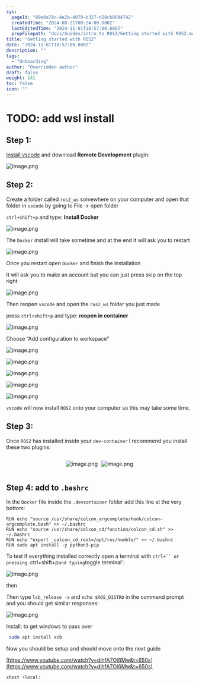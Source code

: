```yaml
---
sys:
  pageId: "89e0a78c-4e2b-4070-b327-d28cb0694742"
  createdTime: "2024-08-21T00:24:00.000Z"
  lastEditedTime: "2024-11-01T18:57:00.000Z"
  propFilepath: "docs/Guides/intro_to_ROS2/Getting started with ROS2.md"
title: "Getting started with ROS2"
date: "2024-11-01T18:57:00.000Z"
description: ""
tags:
  - "Onboarding"
author: "Overridden author"
draft: false
weight: 141
toc: false
icon: ""
---
```


# TODO: add wsl install

## Step 1:

[Install vscode](https://code.visualstudio.com/download) and download **Remote Development** plugin:

![image.png](https://prod-files-secure.s3.us-west-2.amazonaws.com/d518164a-d88e-44d1-a4ee-3adb3bd8bce0/efb52993-1881-4a40-b95e-6f020334f022/image.png?X-Amz-Algorithm=AWS4-HMAC-SHA256&X-Amz-Content-Sha256=UNSIGNED-PAYLOAD&X-Amz-Credential=ASIAZI2LB46664V22ERJ%2F20250421%2Fus-west-2%2Fs3%2Faws4_request&X-Amz-Date=20250421T022629Z&X-Amz-Expires=3600&X-Amz-Security-Token=IQoJb3JpZ2luX2VjECYaCXVzLXdlc3QtMiJHMEUCIQDDb8bdHIgf55QflKS9pemH3U%2BcJVcB%2BvjoDYTWVhUxHAIgNF4Dg0RmyCerZWTOQ2p9cYCvWRmEH4g2KQS8prFq4oMqiAQIr%2F%2F%2F%2F%2F%2F%2F%2F%2F%2F%2FARAAGgw2Mzc0MjMxODM4MDUiDCclS969HLJQnyipBSrcA6lKxnfuCzaf1QQ8sL%2FglEmmZlPYFtKzbkBBGTY6y%2B%2BIsSFJYLE1ouIg4RBbCHxqB7z0uy8Rmtl2Of3s%2B8LQ0JUysZRcO0yCRz261WiZiQGlJVFG9Yhyo3xy60rKxT6Cs%2Bb1E%2FE2UYVZsT5GV6irNysvDqjW%2BEmFXp5D7uIDKCu0ky3b0z85actYj6w2ZQ2KF%2FlToNMPtjYHEN14YHP%2BvyV9XJYx8td2Ggy5QLEt2v0lvWFfDpKj0qKfyTYqWun9%2F8fBwqCNlJFjyuO0VtXiNj0ouZaloVye%2BP3amuFha3%2BPjWshPw3SkWyKFiVf7lyVlVvN%2BETwHnrIiG1p0m3zoJPrPRRmQvUHv2eqtQKSmKO4fLTv6aNPE5xZvmAQJDnV9ScssEMakAJQsEFR%2FK%2BZ2phi0M070jNMPAeEYQuNtBlYZLGYzaAFW3uLT24DIF3mwuPArFteEfjL5Ihv5dtircjyU89BG2ZvDaXTRYExBUQHXnEokwA4PUHXF24g4UfO%2FkZEdpB8s7CJTNJwX8roZQMi%2FkHNKKjHK36vI0l9D6Pv6uJpjr4R6qa1TwhIfzzVwVKaEzoBm5CXpKgtp4r%2FmrFrEziSLrWzftOSByW3TwRdmpYM6EBoYWJZ8%2BOFMLDalcAGOqUBZs%2BgCRp8qcLyo65Mmes7gIkyNzvHk1Gax9%2B%2B3LWh8Uaa63vSTdH9oEI6OMaoWtHMbDjR1yMleNHKebWXCYuCXLuN3JoROGf0A4jC8%2B1JZSeGqXICkSPiZgPbbTi%2BQ9fysXN1BBriYWQWGWIw3D%2FjUfltIfZ%2BBanIAoiScEKObNt5c6DAUxkh%2FQQ4tOA%2F%2BB5kfjSh4z2EbDBiiHxs2zzewkwLLUbG&X-Amz-Signature=65cf74b91ba1b4c3f3b420f3b1d65cc9aea02f5746f2b7f555c28cbb080996f6&X-Amz-SignedHeaders=host&x-id=GetObject)

## Step 2:

Create a folder called `ros2_ws` somewhere on your computer and open that folder in `vscode` by going to File → open folder 

`ctrl+shift+p` and type: **Install Docker**

![image.png](https://prod-files-secure.s3.us-west-2.amazonaws.com/d518164a-d88e-44d1-a4ee-3adb3bd8bce0/2269dc0e-1cd5-47ff-bceb-c04ad9b2eab0/image.png?X-Amz-Algorithm=AWS4-HMAC-SHA256&X-Amz-Content-Sha256=UNSIGNED-PAYLOAD&X-Amz-Credential=ASIAZI2LB46664V22ERJ%2F20250421%2Fus-west-2%2Fs3%2Faws4_request&X-Amz-Date=20250421T022629Z&X-Amz-Expires=3600&X-Amz-Security-Token=IQoJb3JpZ2luX2VjECYaCXVzLXdlc3QtMiJHMEUCIQDDb8bdHIgf55QflKS9pemH3U%2BcJVcB%2BvjoDYTWVhUxHAIgNF4Dg0RmyCerZWTOQ2p9cYCvWRmEH4g2KQS8prFq4oMqiAQIr%2F%2F%2F%2F%2F%2F%2F%2F%2F%2F%2FARAAGgw2Mzc0MjMxODM4MDUiDCclS969HLJQnyipBSrcA6lKxnfuCzaf1QQ8sL%2FglEmmZlPYFtKzbkBBGTY6y%2B%2BIsSFJYLE1ouIg4RBbCHxqB7z0uy8Rmtl2Of3s%2B8LQ0JUysZRcO0yCRz261WiZiQGlJVFG9Yhyo3xy60rKxT6Cs%2Bb1E%2FE2UYVZsT5GV6irNysvDqjW%2BEmFXp5D7uIDKCu0ky3b0z85actYj6w2ZQ2KF%2FlToNMPtjYHEN14YHP%2BvyV9XJYx8td2Ggy5QLEt2v0lvWFfDpKj0qKfyTYqWun9%2F8fBwqCNlJFjyuO0VtXiNj0ouZaloVye%2BP3amuFha3%2BPjWshPw3SkWyKFiVf7lyVlVvN%2BETwHnrIiG1p0m3zoJPrPRRmQvUHv2eqtQKSmKO4fLTv6aNPE5xZvmAQJDnV9ScssEMakAJQsEFR%2FK%2BZ2phi0M070jNMPAeEYQuNtBlYZLGYzaAFW3uLT24DIF3mwuPArFteEfjL5Ihv5dtircjyU89BG2ZvDaXTRYExBUQHXnEokwA4PUHXF24g4UfO%2FkZEdpB8s7CJTNJwX8roZQMi%2FkHNKKjHK36vI0l9D6Pv6uJpjr4R6qa1TwhIfzzVwVKaEzoBm5CXpKgtp4r%2FmrFrEziSLrWzftOSByW3TwRdmpYM6EBoYWJZ8%2BOFMLDalcAGOqUBZs%2BgCRp8qcLyo65Mmes7gIkyNzvHk1Gax9%2B%2B3LWh8Uaa63vSTdH9oEI6OMaoWtHMbDjR1yMleNHKebWXCYuCXLuN3JoROGf0A4jC8%2B1JZSeGqXICkSPiZgPbbTi%2BQ9fysXN1BBriYWQWGWIw3D%2FjUfltIfZ%2BBanIAoiScEKObNt5c6DAUxkh%2FQQ4tOA%2F%2BB5kfjSh4z2EbDBiiHxs2zzewkwLLUbG&X-Amz-Signature=2b9c3b361b196db140093f9f1f9cf541e7a1b8551e23b4c03ef90bf7a537c070&X-Amz-SignedHeaders=host&x-id=GetObject)

The `Docker` install will take sometime and at the end it will ask you to restart

![image.png](https://prod-files-secure.s3.us-west-2.amazonaws.com/d518164a-d88e-44d1-a4ee-3adb3bd8bce0/ed233f78-be33-4b1f-b89c-9c346c0e961e/image.png?X-Amz-Algorithm=AWS4-HMAC-SHA256&X-Amz-Content-Sha256=UNSIGNED-PAYLOAD&X-Amz-Credential=ASIAZI2LB46664V22ERJ%2F20250421%2Fus-west-2%2Fs3%2Faws4_request&X-Amz-Date=20250421T022629Z&X-Amz-Expires=3600&X-Amz-Security-Token=IQoJb3JpZ2luX2VjECYaCXVzLXdlc3QtMiJHMEUCIQDDb8bdHIgf55QflKS9pemH3U%2BcJVcB%2BvjoDYTWVhUxHAIgNF4Dg0RmyCerZWTOQ2p9cYCvWRmEH4g2KQS8prFq4oMqiAQIr%2F%2F%2F%2F%2F%2F%2F%2F%2F%2F%2FARAAGgw2Mzc0MjMxODM4MDUiDCclS969HLJQnyipBSrcA6lKxnfuCzaf1QQ8sL%2FglEmmZlPYFtKzbkBBGTY6y%2B%2BIsSFJYLE1ouIg4RBbCHxqB7z0uy8Rmtl2Of3s%2B8LQ0JUysZRcO0yCRz261WiZiQGlJVFG9Yhyo3xy60rKxT6Cs%2Bb1E%2FE2UYVZsT5GV6irNysvDqjW%2BEmFXp5D7uIDKCu0ky3b0z85actYj6w2ZQ2KF%2FlToNMPtjYHEN14YHP%2BvyV9XJYx8td2Ggy5QLEt2v0lvWFfDpKj0qKfyTYqWun9%2F8fBwqCNlJFjyuO0VtXiNj0ouZaloVye%2BP3amuFha3%2BPjWshPw3SkWyKFiVf7lyVlVvN%2BETwHnrIiG1p0m3zoJPrPRRmQvUHv2eqtQKSmKO4fLTv6aNPE5xZvmAQJDnV9ScssEMakAJQsEFR%2FK%2BZ2phi0M070jNMPAeEYQuNtBlYZLGYzaAFW3uLT24DIF3mwuPArFteEfjL5Ihv5dtircjyU89BG2ZvDaXTRYExBUQHXnEokwA4PUHXF24g4UfO%2FkZEdpB8s7CJTNJwX8roZQMi%2FkHNKKjHK36vI0l9D6Pv6uJpjr4R6qa1TwhIfzzVwVKaEzoBm5CXpKgtp4r%2FmrFrEziSLrWzftOSByW3TwRdmpYM6EBoYWJZ8%2BOFMLDalcAGOqUBZs%2BgCRp8qcLyo65Mmes7gIkyNzvHk1Gax9%2B%2B3LWh8Uaa63vSTdH9oEI6OMaoWtHMbDjR1yMleNHKebWXCYuCXLuN3JoROGf0A4jC8%2B1JZSeGqXICkSPiZgPbbTi%2BQ9fysXN1BBriYWQWGWIw3D%2FjUfltIfZ%2BBanIAoiScEKObNt5c6DAUxkh%2FQQ4tOA%2F%2BB5kfjSh4z2EbDBiiHxs2zzewkwLLUbG&X-Amz-Signature=996d38eedd10b839770b20dc8979bcf240fea18e70ff9b23229e157d144453a8&X-Amz-SignedHeaders=host&x-id=GetObject)

Once you restart open `Docker` and finish the installation

It will ask you to make an account but you can just press skip on the top right

![image.png](https://prod-files-secure.s3.us-west-2.amazonaws.com/d518164a-d88e-44d1-a4ee-3adb3bd8bce0/21010ad9-1659-4fd9-9f59-9932a09b2a3d/image.png?X-Amz-Algorithm=AWS4-HMAC-SHA256&X-Amz-Content-Sha256=UNSIGNED-PAYLOAD&X-Amz-Credential=ASIAZI2LB46664V22ERJ%2F20250421%2Fus-west-2%2Fs3%2Faws4_request&X-Amz-Date=20250421T022629Z&X-Amz-Expires=3600&X-Amz-Security-Token=IQoJb3JpZ2luX2VjECYaCXVzLXdlc3QtMiJHMEUCIQDDb8bdHIgf55QflKS9pemH3U%2BcJVcB%2BvjoDYTWVhUxHAIgNF4Dg0RmyCerZWTOQ2p9cYCvWRmEH4g2KQS8prFq4oMqiAQIr%2F%2F%2F%2F%2F%2F%2F%2F%2F%2F%2FARAAGgw2Mzc0MjMxODM4MDUiDCclS969HLJQnyipBSrcA6lKxnfuCzaf1QQ8sL%2FglEmmZlPYFtKzbkBBGTY6y%2B%2BIsSFJYLE1ouIg4RBbCHxqB7z0uy8Rmtl2Of3s%2B8LQ0JUysZRcO0yCRz261WiZiQGlJVFG9Yhyo3xy60rKxT6Cs%2Bb1E%2FE2UYVZsT5GV6irNysvDqjW%2BEmFXp5D7uIDKCu0ky3b0z85actYj6w2ZQ2KF%2FlToNMPtjYHEN14YHP%2BvyV9XJYx8td2Ggy5QLEt2v0lvWFfDpKj0qKfyTYqWun9%2F8fBwqCNlJFjyuO0VtXiNj0ouZaloVye%2BP3amuFha3%2BPjWshPw3SkWyKFiVf7lyVlVvN%2BETwHnrIiG1p0m3zoJPrPRRmQvUHv2eqtQKSmKO4fLTv6aNPE5xZvmAQJDnV9ScssEMakAJQsEFR%2FK%2BZ2phi0M070jNMPAeEYQuNtBlYZLGYzaAFW3uLT24DIF3mwuPArFteEfjL5Ihv5dtircjyU89BG2ZvDaXTRYExBUQHXnEokwA4PUHXF24g4UfO%2FkZEdpB8s7CJTNJwX8roZQMi%2FkHNKKjHK36vI0l9D6Pv6uJpjr4R6qa1TwhIfzzVwVKaEzoBm5CXpKgtp4r%2FmrFrEziSLrWzftOSByW3TwRdmpYM6EBoYWJZ8%2BOFMLDalcAGOqUBZs%2BgCRp8qcLyo65Mmes7gIkyNzvHk1Gax9%2B%2B3LWh8Uaa63vSTdH9oEI6OMaoWtHMbDjR1yMleNHKebWXCYuCXLuN3JoROGf0A4jC8%2B1JZSeGqXICkSPiZgPbbTi%2BQ9fysXN1BBriYWQWGWIw3D%2FjUfltIfZ%2BBanIAoiScEKObNt5c6DAUxkh%2FQQ4tOA%2F%2BB5kfjSh4z2EbDBiiHxs2zzewkwLLUbG&X-Amz-Signature=2d91875315ee24c80c177aa7b06065e683f30fe8fcdca91c0c60dd769bc492b2&X-Amz-SignedHeaders=host&x-id=GetObject)

Then reopen `vscode` and open the `ros2_ws` folder you just made

press `ctrl+shift+p` and type: **reopen in container**

![image.png](https://prod-files-secure.s3.us-west-2.amazonaws.com/d518164a-d88e-44d1-a4ee-3adb3bd8bce0/4e93b8c2-41ad-488c-8095-c74205196118/image.png?X-Amz-Algorithm=AWS4-HMAC-SHA256&X-Amz-Content-Sha256=UNSIGNED-PAYLOAD&X-Amz-Credential=ASIAZI2LB46664V22ERJ%2F20250421%2Fus-west-2%2Fs3%2Faws4_request&X-Amz-Date=20250421T022629Z&X-Amz-Expires=3600&X-Amz-Security-Token=IQoJb3JpZ2luX2VjECYaCXVzLXdlc3QtMiJHMEUCIQDDb8bdHIgf55QflKS9pemH3U%2BcJVcB%2BvjoDYTWVhUxHAIgNF4Dg0RmyCerZWTOQ2p9cYCvWRmEH4g2KQS8prFq4oMqiAQIr%2F%2F%2F%2F%2F%2F%2F%2F%2F%2F%2FARAAGgw2Mzc0MjMxODM4MDUiDCclS969HLJQnyipBSrcA6lKxnfuCzaf1QQ8sL%2FglEmmZlPYFtKzbkBBGTY6y%2B%2BIsSFJYLE1ouIg4RBbCHxqB7z0uy8Rmtl2Of3s%2B8LQ0JUysZRcO0yCRz261WiZiQGlJVFG9Yhyo3xy60rKxT6Cs%2Bb1E%2FE2UYVZsT5GV6irNysvDqjW%2BEmFXp5D7uIDKCu0ky3b0z85actYj6w2ZQ2KF%2FlToNMPtjYHEN14YHP%2BvyV9XJYx8td2Ggy5QLEt2v0lvWFfDpKj0qKfyTYqWun9%2F8fBwqCNlJFjyuO0VtXiNj0ouZaloVye%2BP3amuFha3%2BPjWshPw3SkWyKFiVf7lyVlVvN%2BETwHnrIiG1p0m3zoJPrPRRmQvUHv2eqtQKSmKO4fLTv6aNPE5xZvmAQJDnV9ScssEMakAJQsEFR%2FK%2BZ2phi0M070jNMPAeEYQuNtBlYZLGYzaAFW3uLT24DIF3mwuPArFteEfjL5Ihv5dtircjyU89BG2ZvDaXTRYExBUQHXnEokwA4PUHXF24g4UfO%2FkZEdpB8s7CJTNJwX8roZQMi%2FkHNKKjHK36vI0l9D6Pv6uJpjr4R6qa1TwhIfzzVwVKaEzoBm5CXpKgtp4r%2FmrFrEziSLrWzftOSByW3TwRdmpYM6EBoYWJZ8%2BOFMLDalcAGOqUBZs%2BgCRp8qcLyo65Mmes7gIkyNzvHk1Gax9%2B%2B3LWh8Uaa63vSTdH9oEI6OMaoWtHMbDjR1yMleNHKebWXCYuCXLuN3JoROGf0A4jC8%2B1JZSeGqXICkSPiZgPbbTi%2BQ9fysXN1BBriYWQWGWIw3D%2FjUfltIfZ%2BBanIAoiScEKObNt5c6DAUxkh%2FQQ4tOA%2F%2BB5kfjSh4z2EbDBiiHxs2zzewkwLLUbG&X-Amz-Signature=0632009e6e85c89587eb622671af311109ee2fd1f41309c229f4c915c1cefe89&X-Amz-SignedHeaders=host&x-id=GetObject)

Choose “Add configuration to workspace”

![image.png](https://prod-files-secure.s3.us-west-2.amazonaws.com/d518164a-d88e-44d1-a4ee-3adb3bd8bce0/9560b282-5060-4989-ba37-97e7b2c22476/image.png?X-Amz-Algorithm=AWS4-HMAC-SHA256&X-Amz-Content-Sha256=UNSIGNED-PAYLOAD&X-Amz-Credential=ASIAZI2LB46664V22ERJ%2F20250421%2Fus-west-2%2Fs3%2Faws4_request&X-Amz-Date=20250421T022629Z&X-Amz-Expires=3600&X-Amz-Security-Token=IQoJb3JpZ2luX2VjECYaCXVzLXdlc3QtMiJHMEUCIQDDb8bdHIgf55QflKS9pemH3U%2BcJVcB%2BvjoDYTWVhUxHAIgNF4Dg0RmyCerZWTOQ2p9cYCvWRmEH4g2KQS8prFq4oMqiAQIr%2F%2F%2F%2F%2F%2F%2F%2F%2F%2F%2FARAAGgw2Mzc0MjMxODM4MDUiDCclS969HLJQnyipBSrcA6lKxnfuCzaf1QQ8sL%2FglEmmZlPYFtKzbkBBGTY6y%2B%2BIsSFJYLE1ouIg4RBbCHxqB7z0uy8Rmtl2Of3s%2B8LQ0JUysZRcO0yCRz261WiZiQGlJVFG9Yhyo3xy60rKxT6Cs%2Bb1E%2FE2UYVZsT5GV6irNysvDqjW%2BEmFXp5D7uIDKCu0ky3b0z85actYj6w2ZQ2KF%2FlToNMPtjYHEN14YHP%2BvyV9XJYx8td2Ggy5QLEt2v0lvWFfDpKj0qKfyTYqWun9%2F8fBwqCNlJFjyuO0VtXiNj0ouZaloVye%2BP3amuFha3%2BPjWshPw3SkWyKFiVf7lyVlVvN%2BETwHnrIiG1p0m3zoJPrPRRmQvUHv2eqtQKSmKO4fLTv6aNPE5xZvmAQJDnV9ScssEMakAJQsEFR%2FK%2BZ2phi0M070jNMPAeEYQuNtBlYZLGYzaAFW3uLT24DIF3mwuPArFteEfjL5Ihv5dtircjyU89BG2ZvDaXTRYExBUQHXnEokwA4PUHXF24g4UfO%2FkZEdpB8s7CJTNJwX8roZQMi%2FkHNKKjHK36vI0l9D6Pv6uJpjr4R6qa1TwhIfzzVwVKaEzoBm5CXpKgtp4r%2FmrFrEziSLrWzftOSByW3TwRdmpYM6EBoYWJZ8%2BOFMLDalcAGOqUBZs%2BgCRp8qcLyo65Mmes7gIkyNzvHk1Gax9%2B%2B3LWh8Uaa63vSTdH9oEI6OMaoWtHMbDjR1yMleNHKebWXCYuCXLuN3JoROGf0A4jC8%2B1JZSeGqXICkSPiZgPbbTi%2BQ9fysXN1BBriYWQWGWIw3D%2FjUfltIfZ%2BBanIAoiScEKObNt5c6DAUxkh%2FQQ4tOA%2F%2BB5kfjSh4z2EbDBiiHxs2zzewkwLLUbG&X-Amz-Signature=6c1ac4bf676d127a23b04b4c1b408d9f52cfde9f3870d78ac436ff62468e0358&X-Amz-SignedHeaders=host&x-id=GetObject)

![image.png](https://prod-files-secure.s3.us-west-2.amazonaws.com/d518164a-d88e-44d1-a4ee-3adb3bd8bce0/2ee63f81-886b-48e8-a553-dc6e5eac99e4/image.png?X-Amz-Algorithm=AWS4-HMAC-SHA256&X-Amz-Content-Sha256=UNSIGNED-PAYLOAD&X-Amz-Credential=ASIAZI2LB46664V22ERJ%2F20250421%2Fus-west-2%2Fs3%2Faws4_request&X-Amz-Date=20250421T022629Z&X-Amz-Expires=3600&X-Amz-Security-Token=IQoJb3JpZ2luX2VjECYaCXVzLXdlc3QtMiJHMEUCIQDDb8bdHIgf55QflKS9pemH3U%2BcJVcB%2BvjoDYTWVhUxHAIgNF4Dg0RmyCerZWTOQ2p9cYCvWRmEH4g2KQS8prFq4oMqiAQIr%2F%2F%2F%2F%2F%2F%2F%2F%2F%2F%2FARAAGgw2Mzc0MjMxODM4MDUiDCclS969HLJQnyipBSrcA6lKxnfuCzaf1QQ8sL%2FglEmmZlPYFtKzbkBBGTY6y%2B%2BIsSFJYLE1ouIg4RBbCHxqB7z0uy8Rmtl2Of3s%2B8LQ0JUysZRcO0yCRz261WiZiQGlJVFG9Yhyo3xy60rKxT6Cs%2Bb1E%2FE2UYVZsT5GV6irNysvDqjW%2BEmFXp5D7uIDKCu0ky3b0z85actYj6w2ZQ2KF%2FlToNMPtjYHEN14YHP%2BvyV9XJYx8td2Ggy5QLEt2v0lvWFfDpKj0qKfyTYqWun9%2F8fBwqCNlJFjyuO0VtXiNj0ouZaloVye%2BP3amuFha3%2BPjWshPw3SkWyKFiVf7lyVlVvN%2BETwHnrIiG1p0m3zoJPrPRRmQvUHv2eqtQKSmKO4fLTv6aNPE5xZvmAQJDnV9ScssEMakAJQsEFR%2FK%2BZ2phi0M070jNMPAeEYQuNtBlYZLGYzaAFW3uLT24DIF3mwuPArFteEfjL5Ihv5dtircjyU89BG2ZvDaXTRYExBUQHXnEokwA4PUHXF24g4UfO%2FkZEdpB8s7CJTNJwX8roZQMi%2FkHNKKjHK36vI0l9D6Pv6uJpjr4R6qa1TwhIfzzVwVKaEzoBm5CXpKgtp4r%2FmrFrEziSLrWzftOSByW3TwRdmpYM6EBoYWJZ8%2BOFMLDalcAGOqUBZs%2BgCRp8qcLyo65Mmes7gIkyNzvHk1Gax9%2B%2B3LWh8Uaa63vSTdH9oEI6OMaoWtHMbDjR1yMleNHKebWXCYuCXLuN3JoROGf0A4jC8%2B1JZSeGqXICkSPiZgPbbTi%2BQ9fysXN1BBriYWQWGWIw3D%2FjUfltIfZ%2BBanIAoiScEKObNt5c6DAUxkh%2FQQ4tOA%2F%2BB5kfjSh4z2EbDBiiHxs2zzewkwLLUbG&X-Amz-Signature=966807c26d50fc8f9c458c4178802bbef0a22e36545d16c7d36eb435f6374798&X-Amz-SignedHeaders=host&x-id=GetObject)

![image.png](https://prod-files-secure.s3.us-west-2.amazonaws.com/d518164a-d88e-44d1-a4ee-3adb3bd8bce0/ae1580b2-b048-407e-aed9-b584224a7a04/image.png?X-Amz-Algorithm=AWS4-HMAC-SHA256&X-Amz-Content-Sha256=UNSIGNED-PAYLOAD&X-Amz-Credential=ASIAZI2LB46664V22ERJ%2F20250421%2Fus-west-2%2Fs3%2Faws4_request&X-Amz-Date=20250421T022629Z&X-Amz-Expires=3600&X-Amz-Security-Token=IQoJb3JpZ2luX2VjECYaCXVzLXdlc3QtMiJHMEUCIQDDb8bdHIgf55QflKS9pemH3U%2BcJVcB%2BvjoDYTWVhUxHAIgNF4Dg0RmyCerZWTOQ2p9cYCvWRmEH4g2KQS8prFq4oMqiAQIr%2F%2F%2F%2F%2F%2F%2F%2F%2F%2F%2FARAAGgw2Mzc0MjMxODM4MDUiDCclS969HLJQnyipBSrcA6lKxnfuCzaf1QQ8sL%2FglEmmZlPYFtKzbkBBGTY6y%2B%2BIsSFJYLE1ouIg4RBbCHxqB7z0uy8Rmtl2Of3s%2B8LQ0JUysZRcO0yCRz261WiZiQGlJVFG9Yhyo3xy60rKxT6Cs%2Bb1E%2FE2UYVZsT5GV6irNysvDqjW%2BEmFXp5D7uIDKCu0ky3b0z85actYj6w2ZQ2KF%2FlToNMPtjYHEN14YHP%2BvyV9XJYx8td2Ggy5QLEt2v0lvWFfDpKj0qKfyTYqWun9%2F8fBwqCNlJFjyuO0VtXiNj0ouZaloVye%2BP3amuFha3%2BPjWshPw3SkWyKFiVf7lyVlVvN%2BETwHnrIiG1p0m3zoJPrPRRmQvUHv2eqtQKSmKO4fLTv6aNPE5xZvmAQJDnV9ScssEMakAJQsEFR%2FK%2BZ2phi0M070jNMPAeEYQuNtBlYZLGYzaAFW3uLT24DIF3mwuPArFteEfjL5Ihv5dtircjyU89BG2ZvDaXTRYExBUQHXnEokwA4PUHXF24g4UfO%2FkZEdpB8s7CJTNJwX8roZQMi%2FkHNKKjHK36vI0l9D6Pv6uJpjr4R6qa1TwhIfzzVwVKaEzoBm5CXpKgtp4r%2FmrFrEziSLrWzftOSByW3TwRdmpYM6EBoYWJZ8%2BOFMLDalcAGOqUBZs%2BgCRp8qcLyo65Mmes7gIkyNzvHk1Gax9%2B%2B3LWh8Uaa63vSTdH9oEI6OMaoWtHMbDjR1yMleNHKebWXCYuCXLuN3JoROGf0A4jC8%2B1JZSeGqXICkSPiZgPbbTi%2BQ9fysXN1BBriYWQWGWIw3D%2FjUfltIfZ%2BBanIAoiScEKObNt5c6DAUxkh%2FQQ4tOA%2F%2BB5kfjSh4z2EbDBiiHxs2zzewkwLLUbG&X-Amz-Signature=0eca38f966d9fb201919d1debfb9329b1e21dc95e9a95ca8d5b56f8868789628&X-Amz-SignedHeaders=host&x-id=GetObject)

![image.png](https://prod-files-secure.s3.us-west-2.amazonaws.com/d518164a-d88e-44d1-a4ee-3adb3bd8bce0/53255b28-f75e-430f-b9e3-c0ac8577e42b/image.png?X-Amz-Algorithm=AWS4-HMAC-SHA256&X-Amz-Content-Sha256=UNSIGNED-PAYLOAD&X-Amz-Credential=ASIAZI2LB46664V22ERJ%2F20250421%2Fus-west-2%2Fs3%2Faws4_request&X-Amz-Date=20250421T022629Z&X-Amz-Expires=3600&X-Amz-Security-Token=IQoJb3JpZ2luX2VjECYaCXVzLXdlc3QtMiJHMEUCIQDDb8bdHIgf55QflKS9pemH3U%2BcJVcB%2BvjoDYTWVhUxHAIgNF4Dg0RmyCerZWTOQ2p9cYCvWRmEH4g2KQS8prFq4oMqiAQIr%2F%2F%2F%2F%2F%2F%2F%2F%2F%2F%2FARAAGgw2Mzc0MjMxODM4MDUiDCclS969HLJQnyipBSrcA6lKxnfuCzaf1QQ8sL%2FglEmmZlPYFtKzbkBBGTY6y%2B%2BIsSFJYLE1ouIg4RBbCHxqB7z0uy8Rmtl2Of3s%2B8LQ0JUysZRcO0yCRz261WiZiQGlJVFG9Yhyo3xy60rKxT6Cs%2Bb1E%2FE2UYVZsT5GV6irNysvDqjW%2BEmFXp5D7uIDKCu0ky3b0z85actYj6w2ZQ2KF%2FlToNMPtjYHEN14YHP%2BvyV9XJYx8td2Ggy5QLEt2v0lvWFfDpKj0qKfyTYqWun9%2F8fBwqCNlJFjyuO0VtXiNj0ouZaloVye%2BP3amuFha3%2BPjWshPw3SkWyKFiVf7lyVlVvN%2BETwHnrIiG1p0m3zoJPrPRRmQvUHv2eqtQKSmKO4fLTv6aNPE5xZvmAQJDnV9ScssEMakAJQsEFR%2FK%2BZ2phi0M070jNMPAeEYQuNtBlYZLGYzaAFW3uLT24DIF3mwuPArFteEfjL5Ihv5dtircjyU89BG2ZvDaXTRYExBUQHXnEokwA4PUHXF24g4UfO%2FkZEdpB8s7CJTNJwX8roZQMi%2FkHNKKjHK36vI0l9D6Pv6uJpjr4R6qa1TwhIfzzVwVKaEzoBm5CXpKgtp4r%2FmrFrEziSLrWzftOSByW3TwRdmpYM6EBoYWJZ8%2BOFMLDalcAGOqUBZs%2BgCRp8qcLyo65Mmes7gIkyNzvHk1Gax9%2B%2B3LWh8Uaa63vSTdH9oEI6OMaoWtHMbDjR1yMleNHKebWXCYuCXLuN3JoROGf0A4jC8%2B1JZSeGqXICkSPiZgPbbTi%2BQ9fysXN1BBriYWQWGWIw3D%2FjUfltIfZ%2BBanIAoiScEKObNt5c6DAUxkh%2FQQ4tOA%2F%2BB5kfjSh4z2EbDBiiHxs2zzewkwLLUbG&X-Amz-Signature=c3c24d8fd6d6787b31766a657857dfeffe9d29d756e6616124c9a458de651e99&X-Amz-SignedHeaders=host&x-id=GetObject)

![image.png](https://prod-files-secure.s3.us-west-2.amazonaws.com/d518164a-d88e-44d1-a4ee-3adb3bd8bce0/7c562767-5af9-4ffb-97d1-327bcdf4ee00/image.png?X-Amz-Algorithm=AWS4-HMAC-SHA256&X-Amz-Content-Sha256=UNSIGNED-PAYLOAD&X-Amz-Credential=ASIAZI2LB46664V22ERJ%2F20250421%2Fus-west-2%2Fs3%2Faws4_request&X-Amz-Date=20250421T022629Z&X-Amz-Expires=3600&X-Amz-Security-Token=IQoJb3JpZ2luX2VjECYaCXVzLXdlc3QtMiJHMEUCIQDDb8bdHIgf55QflKS9pemH3U%2BcJVcB%2BvjoDYTWVhUxHAIgNF4Dg0RmyCerZWTOQ2p9cYCvWRmEH4g2KQS8prFq4oMqiAQIr%2F%2F%2F%2F%2F%2F%2F%2F%2F%2F%2FARAAGgw2Mzc0MjMxODM4MDUiDCclS969HLJQnyipBSrcA6lKxnfuCzaf1QQ8sL%2FglEmmZlPYFtKzbkBBGTY6y%2B%2BIsSFJYLE1ouIg4RBbCHxqB7z0uy8Rmtl2Of3s%2B8LQ0JUysZRcO0yCRz261WiZiQGlJVFG9Yhyo3xy60rKxT6Cs%2Bb1E%2FE2UYVZsT5GV6irNysvDqjW%2BEmFXp5D7uIDKCu0ky3b0z85actYj6w2ZQ2KF%2FlToNMPtjYHEN14YHP%2BvyV9XJYx8td2Ggy5QLEt2v0lvWFfDpKj0qKfyTYqWun9%2F8fBwqCNlJFjyuO0VtXiNj0ouZaloVye%2BP3amuFha3%2BPjWshPw3SkWyKFiVf7lyVlVvN%2BETwHnrIiG1p0m3zoJPrPRRmQvUHv2eqtQKSmKO4fLTv6aNPE5xZvmAQJDnV9ScssEMakAJQsEFR%2FK%2BZ2phi0M070jNMPAeEYQuNtBlYZLGYzaAFW3uLT24DIF3mwuPArFteEfjL5Ihv5dtircjyU89BG2ZvDaXTRYExBUQHXnEokwA4PUHXF24g4UfO%2FkZEdpB8s7CJTNJwX8roZQMi%2FkHNKKjHK36vI0l9D6Pv6uJpjr4R6qa1TwhIfzzVwVKaEzoBm5CXpKgtp4r%2FmrFrEziSLrWzftOSByW3TwRdmpYM6EBoYWJZ8%2BOFMLDalcAGOqUBZs%2BgCRp8qcLyo65Mmes7gIkyNzvHk1Gax9%2B%2B3LWh8Uaa63vSTdH9oEI6OMaoWtHMbDjR1yMleNHKebWXCYuCXLuN3JoROGf0A4jC8%2B1JZSeGqXICkSPiZgPbbTi%2BQ9fysXN1BBriYWQWGWIw3D%2FjUfltIfZ%2BBanIAoiScEKObNt5c6DAUxkh%2FQQ4tOA%2F%2BB5kfjSh4z2EbDBiiHxs2zzewkwLLUbG&X-Amz-Signature=7b4b1c5ac9246cfdc7778d04c3ca0d9ef1004298146d9e3d0bc11171e98f0046&X-Amz-SignedHeaders=host&x-id=GetObject)

`vscode` will now install `ROS2` onto your computer so this may take some time.

## Step 3:

Once `ROS2` has installed inside your `dev-container` I recommend you install these two plugins:

<div style="display: flex;flex-direction: row; column-gap:10px; max-width: 630px;justify-content: center;">
<div>

![image.png](https://prod-files-secure.s3.us-west-2.amazonaws.com/d518164a-d88e-44d1-a4ee-3adb3bd8bce0/3fc3d550-5a54-4ba1-ba6b-faa01cdb7369/image.png?X-Amz-Algorithm=AWS4-HMAC-SHA256&X-Amz-Content-Sha256=UNSIGNED-PAYLOAD&X-Amz-Credential=ASIAZI2LB466Q4EYW3DU%2F20250421%2Fus-west-2%2Fs3%2Faws4_request&X-Amz-Date=20250421T022632Z&X-Amz-Expires=3600&X-Amz-Security-Token=IQoJb3JpZ2luX2VjECYaCXVzLXdlc3QtMiJIMEYCIQCfCbWnGAiS0IYxvm8f2AKnBJPwsUt8%2FBftaijn2EOikgIhAJJ2v0LIlf9O5rKAIr4%2Bpg7IcxoqacNwKs18tB6gwNpNKogECK%2F%2F%2F%2F%2F%2F%2F%2F%2F%2F%2FwEQABoMNjM3NDIzMTgzODA1IgwqttdmAsmA09xaiHUq3AM0iZUlkDuQtLtX%2FcbudPdRY9PHH5acgj5C71t5KXREK%2BcHeciwQLWBi%2BLB%2Bne%2BI8YSwHiGpOThwCf0Ujk2WTdtYtHNPf7ld0HMZRLd6yR%2Fnn2kIhl16H885TP4D9vLLNMZQCE5XzZRcubtHhXpMe2zgy7h1laKGlQ3w6wRP9EIphLYstr3gM3euOI0YzENJTXK26bONry%2FzUpNKFfxBXpcubANhWkADZFMiiRSmrZfxi90UPbr5P7yfxcbWeIwQOG4bH2l1jb0gcfuV7%2Fdg%2BfI6T0UqZOQ3OzW61R6kduVcxdFpMFIPnUL6%2BM6Twvao%2FI7boN2om1oeAGA1GpampbYEFSD0fEysbl6llfdQE1SwGC7PkKNFXcm0hjiOg%2Fo2yGDR%2BJytp673sYQu10EN0rImbjGi2pf6HC0LygATfWkXDdvki57VM%2FmyhtAi%2B6XEKS9JxEXwYnxgTQpt%2BUteQQZoiA7hnFP9m%2B3vluFMH7ouMdbDu1GoyeIOsMj9amuPfLiVgSwcHcHHQQcPH1y1u%2F7KYu0vV2MRGSQ6DpRucNbF35HjqyYGTx9oVb3dRyIFvqmNf1%2FTQfLQy9LpQQnZQfhZEF5S9rvXicnaeNDzLKfL5WNdW3a8FKsQk9mpjC425XABjqkAbycDt8VtXwKg8EQyvb96yi7NRiWqNCLpWsg3iUhzQjFdhz5Ja3m5PO1I2xwN%2FsHjo58LL6zBBcndu8iZWYahh1Pn24qkskAKPA1fnBtd%2BCGyuNrM%2F8HgraGllMvfx0zSmzhOKnv1luRch0Q5hsK57mf911zmLNJIwFDkGMuDT6C25Nk6H6xSiOsXoli1KRqhIxWXxWF5c6Act05G7QbbikBTcrk&X-Amz-Signature=b28d3d37f1a4957dd2414a6aee2b5a68cb20083c9d3ddde5441e7bda333654a0&X-Amz-SignedHeaders=host&x-id=GetObject)

</div>
<div>

![image.png](https://prod-files-secure.s3.us-west-2.amazonaws.com/d518164a-d88e-44d1-a4ee-3adb3bd8bce0/d994cc66-13c2-4093-a5a3-f84cf4601a82/image.png?X-Amz-Algorithm=AWS4-HMAC-SHA256&X-Amz-Content-Sha256=UNSIGNED-PAYLOAD&X-Amz-Credential=ASIAZI2LB466SXL7TAAP%2F20250421%2Fus-west-2%2Fs3%2Faws4_request&X-Amz-Date=20250421T022633Z&X-Amz-Expires=3600&X-Amz-Security-Token=IQoJb3JpZ2luX2VjECYaCXVzLXdlc3QtMiJIMEYCIQDwXGKnLicoPRD2nd%2BBtWqcGL4U4kcn9FegPgIN3aVflwIhAL811wudQHVGQS602gj7JRF6aysb%2BkAghuYSSbO10EMqKogECK%2F%2F%2F%2F%2F%2F%2F%2F%2F%2F%2FwEQABoMNjM3NDIzMTgzODA1IgwCXCwA2zKPuH6CMdwq3AOvYJf7dSx1r7Ypnp%2BrRmqW2iikDF%2F8ghEdB%2BSuXGGwt9w%2FATgd2Q5UKeD61SQyqHD3EpJxC5CvmwMP1mkIZ94UdaiF55ixY%2F7sVXkNghr6K4bjZqt50b%2Ff8zVBsZt0NU5ty7d9lN9JlTjP%2B%2FfbgokNMwSFj8S4stuy%2BBfgof9sVSiVsCIdtrWQu0sUDMpNlJ%2BfMQ8kLOpeCvXtolDFADPZ6S8QP8UyHpDdRChsAlIYMIJNvobELNvjs7YjMbD%2Fm0juN7V%2FieYOZgwVwZYq1X776qtZKYwKPcAdGItkMcU0Xc8KD1pXC1xXSTv8gh%2BreCEbeLOZHD7fUBDpZQzy9HpPgQi%2FVRVigfBXofUbDe2O8ScyNXaakjioKnHnzxqVVodc2mX7vI9zoIgL0RRxr3YyVQ9qp6rmsn2atNEV3oVAEUbRP8BacZixHaNEt4SJvJ2CZADkfUNzgZ1vQkKI8QioqJrw9%2FnyWErurMzW8ypO%2FkQgX8hUGsRyS3%2Bpuy1AfNYurE4RkeKISav4qZGtdxf%2BuNHDSokPS50X%2Fj%2BlSlilMrWRgdKxvOlKV4QopSi3LvV0hn8yHCV%2FC%2FcsG2Jt%2Bubd9p8xG8Ph9cbCpBTKPdY25kmvN5dbdFvsRoZ6hzCw25XABjqkAaD5JvH3SWrHPuq50mymptQPtFRgFsBivE1cOmy%2FujhxeKvUPDaEwsqlzX3wb5Pg2zvWRe01zduvjy%2BnU%2FdtJ4uQLiTpVeCQflNI3O1tysCI7NAVqPvAo8jhOAwqoAFqvlukWu02Szj9u4afqu%2Fsvcwx2UGZqSpr9EskDhFDN66SqULR%2FDudpHDSmFYo2%2Bu51OKbQ6GBQ%2FWh56H0ab%2F%2FVFiPPh87&X-Amz-Signature=284dc0d3d01ddb060cd8f783673b0ecabaec3baee383491edc49669a808f2338&X-Amz-SignedHeaders=host&x-id=GetObject)

</div>
</div>

## Step 4: add to `.bashrc`

In the `Docker` file inside the `.devcontainer` folder add this line at the very bottom: 

```docker
RUN echo "source /usr/share/colcon_argcomplete/hook/colcon-argcomplete.bash" >> ~/.bashrc
RUN echo "source /usr/share/colcon_cd/function/colcon_cd.sh" >> ~/.bashrc
RUN echo "export _colcon_cd_root=/opt/ros/humble/" >> ~/.bashrc
RUN sudo apt install -y python3-pip 
```

To test if everything installed correctly open a terminal with `ctrl+`` or pressing `ctrl+shift+p` and typing `toggle terminal`:

![image.png](https://prod-files-secure.s3.us-west-2.amazonaws.com/d518164a-d88e-44d1-a4ee-3adb3bd8bce0/6a4943d8-b04e-4c02-9a58-775f3384d1a5/image.png?X-Amz-Algorithm=AWS4-HMAC-SHA256&X-Amz-Content-Sha256=UNSIGNED-PAYLOAD&X-Amz-Credential=ASIAZI2LB46664V22ERJ%2F20250421%2Fus-west-2%2Fs3%2Faws4_request&X-Amz-Date=20250421T022629Z&X-Amz-Expires=3600&X-Amz-Security-Token=IQoJb3JpZ2luX2VjECYaCXVzLXdlc3QtMiJHMEUCIQDDb8bdHIgf55QflKS9pemH3U%2BcJVcB%2BvjoDYTWVhUxHAIgNF4Dg0RmyCerZWTOQ2p9cYCvWRmEH4g2KQS8prFq4oMqiAQIr%2F%2F%2F%2F%2F%2F%2F%2F%2F%2F%2FARAAGgw2Mzc0MjMxODM4MDUiDCclS969HLJQnyipBSrcA6lKxnfuCzaf1QQ8sL%2FglEmmZlPYFtKzbkBBGTY6y%2B%2BIsSFJYLE1ouIg4RBbCHxqB7z0uy8Rmtl2Of3s%2B8LQ0JUysZRcO0yCRz261WiZiQGlJVFG9Yhyo3xy60rKxT6Cs%2Bb1E%2FE2UYVZsT5GV6irNysvDqjW%2BEmFXp5D7uIDKCu0ky3b0z85actYj6w2ZQ2KF%2FlToNMPtjYHEN14YHP%2BvyV9XJYx8td2Ggy5QLEt2v0lvWFfDpKj0qKfyTYqWun9%2F8fBwqCNlJFjyuO0VtXiNj0ouZaloVye%2BP3amuFha3%2BPjWshPw3SkWyKFiVf7lyVlVvN%2BETwHnrIiG1p0m3zoJPrPRRmQvUHv2eqtQKSmKO4fLTv6aNPE5xZvmAQJDnV9ScssEMakAJQsEFR%2FK%2BZ2phi0M070jNMPAeEYQuNtBlYZLGYzaAFW3uLT24DIF3mwuPArFteEfjL5Ihv5dtircjyU89BG2ZvDaXTRYExBUQHXnEokwA4PUHXF24g4UfO%2FkZEdpB8s7CJTNJwX8roZQMi%2FkHNKKjHK36vI0l9D6Pv6uJpjr4R6qa1TwhIfzzVwVKaEzoBm5CXpKgtp4r%2FmrFrEziSLrWzftOSByW3TwRdmpYM6EBoYWJZ8%2BOFMLDalcAGOqUBZs%2BgCRp8qcLyo65Mmes7gIkyNzvHk1Gax9%2B%2B3LWh8Uaa63vSTdH9oEI6OMaoWtHMbDjR1yMleNHKebWXCYuCXLuN3JoROGf0A4jC8%2B1JZSeGqXICkSPiZgPbbTi%2BQ9fysXN1BBriYWQWGWIw3D%2FjUfltIfZ%2BBanIAoiScEKObNt5c6DAUxkh%2FQQ4tOA%2F%2BB5kfjSh4z2EbDBiiHxs2zzewkwLLUbG&X-Amz-Signature=76390ef609cf096154154a4d2b7cc67d811f29ca45381a49b9ffcbdbed55846c&X-Amz-SignedHeaders=host&x-id=GetObject)

then 

Then type `lsb_release -a` and `echo $ROS_DISTRO` in the command prompt and you should get similar responses:

![image.png](https://prod-files-secure.s3.us-west-2.amazonaws.com/d518164a-d88e-44d1-a4ee-3adb3bd8bce0/3e635dec-a805-4e85-8b9e-d000e5b71a4e/image.png?X-Amz-Algorithm=AWS4-HMAC-SHA256&X-Amz-Content-Sha256=UNSIGNED-PAYLOAD&X-Amz-Credential=ASIAZI2LB46664V22ERJ%2F20250421%2Fus-west-2%2Fs3%2Faws4_request&X-Amz-Date=20250421T022629Z&X-Amz-Expires=3600&X-Amz-Security-Token=IQoJb3JpZ2luX2VjECYaCXVzLXdlc3QtMiJHMEUCIQDDb8bdHIgf55QflKS9pemH3U%2BcJVcB%2BvjoDYTWVhUxHAIgNF4Dg0RmyCerZWTOQ2p9cYCvWRmEH4g2KQS8prFq4oMqiAQIr%2F%2F%2F%2F%2F%2F%2F%2F%2F%2F%2FARAAGgw2Mzc0MjMxODM4MDUiDCclS969HLJQnyipBSrcA6lKxnfuCzaf1QQ8sL%2FglEmmZlPYFtKzbkBBGTY6y%2B%2BIsSFJYLE1ouIg4RBbCHxqB7z0uy8Rmtl2Of3s%2B8LQ0JUysZRcO0yCRz261WiZiQGlJVFG9Yhyo3xy60rKxT6Cs%2Bb1E%2FE2UYVZsT5GV6irNysvDqjW%2BEmFXp5D7uIDKCu0ky3b0z85actYj6w2ZQ2KF%2FlToNMPtjYHEN14YHP%2BvyV9XJYx8td2Ggy5QLEt2v0lvWFfDpKj0qKfyTYqWun9%2F8fBwqCNlJFjyuO0VtXiNj0ouZaloVye%2BP3amuFha3%2BPjWshPw3SkWyKFiVf7lyVlVvN%2BETwHnrIiG1p0m3zoJPrPRRmQvUHv2eqtQKSmKO4fLTv6aNPE5xZvmAQJDnV9ScssEMakAJQsEFR%2FK%2BZ2phi0M070jNMPAeEYQuNtBlYZLGYzaAFW3uLT24DIF3mwuPArFteEfjL5Ihv5dtircjyU89BG2ZvDaXTRYExBUQHXnEokwA4PUHXF24g4UfO%2FkZEdpB8s7CJTNJwX8roZQMi%2FkHNKKjHK36vI0l9D6Pv6uJpjr4R6qa1TwhIfzzVwVKaEzoBm5CXpKgtp4r%2FmrFrEziSLrWzftOSByW3TwRdmpYM6EBoYWJZ8%2BOFMLDalcAGOqUBZs%2BgCRp8qcLyo65Mmes7gIkyNzvHk1Gax9%2B%2B3LWh8Uaa63vSTdH9oEI6OMaoWtHMbDjR1yMleNHKebWXCYuCXLuN3JoROGf0A4jC8%2B1JZSeGqXICkSPiZgPbbTi%2BQ9fysXN1BBriYWQWGWIw3D%2FjUfltIfZ%2BBanIAoiScEKObNt5c6DAUxkh%2FQQ4tOA%2F%2BB5kfjSh4z2EbDBiiHxs2zzewkwLLUbG&X-Amz-Signature=9320be7499c4f641ba90a6ad5e6f6c7002c37845505cd1d69a834eccbc079b3e&X-Amz-SignedHeaders=host&x-id=GetObject)

Install:  to get windows to pass over

```bash
 sudo apt install xcb
```

Now you should be setup and should move onto the next guide 

[https://www.youtube.com/watch?v=dihfA7Ol6Mw&t=650s](https://www.youtube.com/watch?v=dihfA7Ol6Mw&t=650s)

```python
xhost +local:
```
